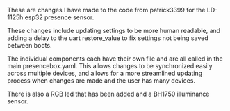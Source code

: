 These are changes I have made to the code from patrick3399 for the LD-1125h esp32 presence sensor.

These changes include updating settings to be more human readable, and adding a delay to the uart restore_value to fix settings not being saved between boots.

The individual components each have their own file and are all called in the main presencebox.yaml. This allows changes to be synchronized easily across multiple devices, and allows for a more streamlined updating process when changes are made and the user has many devices. 

There is also a RGB led that has been added and a BH1750 illuminance sensor.
